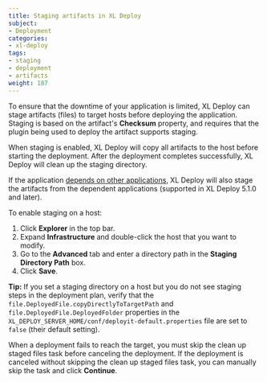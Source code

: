 ```yaml
---
title: Staging artifacts in XL Deploy
subject:
- Deployment
categories:
- xl-deploy
tags:
- staging
- deployment
- artifacts
weight: 187
---
```


To ensure that the downtime of your application is limited, XL Deploy can stage artifacts (files) to target hosts before deploying the application. Staging is based on the artifact's **Checksum** property, and requires that the plugin being used to deploy the artifact supports staging.

When staging is enabled, XL Deploy will copy all artifacts to the host before starting the deployment. After the deployment completes successfully, XL Deploy will clean up the staging directory.

If the application [depends on other applications](/xl-deploy/concept/application-dependencies-in-xl-deploy.html), XL Deploy will also stage the artifacts from the dependent applications (supported in XL Deploy 5.1.0 and later).

To enable staging on a host:

1. Click **Explorer** in the top bar.
1. Expand **Infrastructure** and double-click the host that you want to modify.
1. Go to the **Advanced** tab and enter a directory path in the **Staging Directory Path** box.
1. Click **Save**.

**Tip:** If you set a staging directory on a host but you do not see staging steps in the deployment plan, verify that the `file.DeployedFile.copyDirectlyToTargetPath` and `file.DeployedFile.DeployedFolder` properties in the `XL_DEPLOY_SERVER_HOME/conf/deployit-default.properties` file are set to `false` (their default setting).

When a deployment fails to reach the target, you must skip the clean up staged files task before canceling the deployment. If the deployment is canceled without skipping the clean up staged files task, you can manually skip the task and click **Continue**.
